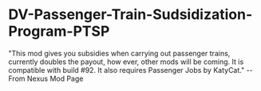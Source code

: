 # DV-Passenger-Train-Sudsidization-Program-PTSP
"This mod gives you subsidies when carrying out passenger trains, currently doubles the payout, how ever, other mods will be coming. It is compatible with build #92. It also requires Passenger Jobs by KatyCat." -- From Nexus Mod Page
